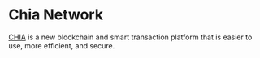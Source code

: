 Chia Network
=====

[CHIA](https://www.chia.net/) is a new blockchain and smart transaction platform that is easier to use, more efficient, and secure.
